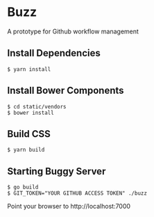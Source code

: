 # Buzz
A prototype for Github workflow management 

## Install Dependencies
```
$ yarn install
```


## Install Bower Components
```
$ cd static/vendors
$ bower install
```

## Build CSS
```
$ yarn build
```


## Starting Buggy Server

```
$ go build
$ GIT_TOKEN="YOUR GITHUB ACCESS TOKEN" ./buzz
```

Point your browser to http://localhost:7000

